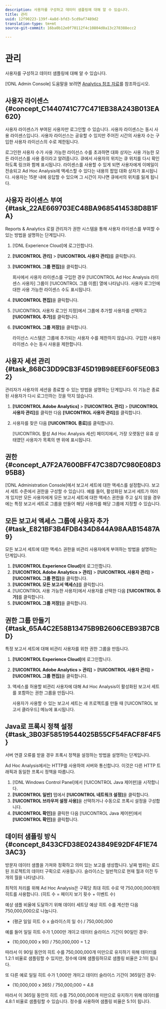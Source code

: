 ```yaml
---
description: 사용자를 구성하고 데이터 샘플링에 대해 알 수 있습니다.
title: 관리
uuid: 12f90223-139f-4a8d-bfd3-5cd9af7489d2
translation-type: tm+mt
source-git-commit: 16ba0b12e0f70112f4c10804d0a13c278388ecc2

---
```



# 관리

사용자를 구성하고 데이터 샘플링에 대해 알 수 있습니다.

[!DNL Admin Console] 도움말을 보려면 [Analytics 참조 자료](https://marketing.adobe.com/resources/help/ko_KR/reference/index.html)를 참조하십시오.

## 사용자 라이센스 {#concept_C1440741C77C471EB38A243B013EA620}

사용자 라이센스가 부여된 사용자만 로그인할 수 있습니다. 사용자 라이센스는 동시 사용 라이센스입니다. 사용자 라이선스는 공유할 수 있지만 주어진 시간의 사용자 수는 구입한 사용자 라이선스의 수로 제한됩니다.

<!-- 

c_user_license.html

 -->

로그인한 사용자 수가 사용 가능한 라이선스 수를 초과하면 대화 상자는 사용 가능한 모든 라이선스를 사용 중이라고 알려줍니다. 큐에서 사용자의 위치는 큐 위치를 다시 확인하도록 링크와 함께 표시됩니다. 라이센스를 사용할 수 있게 되면 사용자에게 이메일이 전송되고 Ad Hoc Analysis에 액세스할 수 있다는 내용의 팝업 대화 상자가 표시됩니다. 사용자는 15분 내에 응답할 수 있으며 그 시간이 지나면 큐에서의 위치를 잃게 됩니다.

## 사용자 라이센스 부여 {#task_22AE669703EC48BA9685414538D8B1FA}

Reports &amp; Analytics 로컬 관리자가 권한 시스템을 통해 사용자 라이센스를 부여할 수 있는 방법을 설명하는 단계입니다.

<!-- 

t_user_licenses.xml

 -->

1. [!DNL Experience Cloud]에 로그인합니다.
1. **[!UICONTROL 관리]** > **[!UICONTROL 사용자 관리]**&#x200B;를 클릭합니다.
1. **[!UICONTROL 그룹 편집]**&#x200B;을 클릭합니다.

   회사에서 사용자 라이센스를 구입한 경우 [!UICONTROL Ad Hoc Analysis 라이센스 사용자] 그룹이 [!UICONTROL 그룹 이름] 열에 나타납니다. 사용자 로그인에 대한 사용 가능한 라이센스 수도 표시됩니다.

1. **[!UICONTROL 편집]**&#x200B;을 클릭합니다.
1. [!UICONTROL 사용자 로그인 지정]에서 그룹에 추가할 사용자를 선택하고 **[!UICONTROL 추가]**&#x200B;를 클릭합니다.
1. **[!UICONTROL 그룹 저장]**&#x200B;을 클릭합니다.

   라이선스 시스템은 그룹에 추가되는 사용자 수를 제한하지 않습니다. 구입한 사용자 라이센스 수는 동시 사용을 제한합니다.

## 사용자 세션 관리 {#task_868C3DD9CB3F45D19B98EEF60F5E0B32}

관리자가 사용자의 세션을 종료할 수 있는 방법을 설명하는 단계입니다. 이 기능은 종료된 사용자가 다시 로그인하는 것을 막지 않습니다.

<!-- 

t_managing_users.xml

 -->

1. **[!UICONTROL Adobe Analytics]** > **[!UICONTROL 관리]** > **[!UICONTROL 사용자 관리]**&#x200B;를 클릭한 다음 **[!UICONTROL 사용자 관리]**&#x200B;를 클릭합니다.
1. 사용자를 찾은 다음 **[!UICONTROL 종료]**&#x200B;를 클릭합니다.

   [!UICONTROL 활성 Ad Hoc Analysis 세션] 페이지에서, 가장 오랫동안 유휴 상태였던 사용자가 목록의 맨 위에 표시됩니다.

## 권한 {#concept_A7F2A7600BFF47C38D7C980E08D395B8}

<!-- 

c_permissions.xml

 -->

[!DNL Administration Console]에서 보고서 세트에 대한 액세스를 설정합니다. 보고서 세트 수준에서 권한을 구성할 수 있습니다. 예를 들어, 활성화된 보고서 세트가 여러 개 있지만 모든 사용자에게 모든 보고서 세트에 대한 액세스 권한을 주고 싶지 않을 경우에는 특정 보고서 세트로 그룹을 만들어 해당 사용자를 해당 그룹에 지정할 수 있습니다.

## 모든 보고서 액세스 그룹에 사용자 추가 {#task_E821BF3B4FDB434D844A98AAB15487A9}

모든 보고서 세트에 대한 액세스 권한을 비관리 사용자에게 부여하는 방법을 설명하는 단계입니다.

<!-- 

t_permissions.xml

 -->

1. **[!UICONTROL Experience Cloud]**&#x200B;에 로그인합니다.
1. **[!UICONTROL Adobe Analytics > 관리]** > **[!UICONTROL 사용자 관리]** > **[!UICONTROL 그룹 편집]**&#x200B;을 클릭합니다.
1. **[!UICONTROL 모든 보고서 액세스]**&#x200B;를 클릭합니다.
1. [!UICONTROL 사용 가능한 사용자]에서 사용자를 선택한 다음 **[!UICONTROL 추가]**&#x200B;를 클릭합니다.
1. **[!UICONTROL 그룹 저장]**&#x200B;을 클릭합니다.

## 권한 그룹 만들기 {#task_65A4C2E58B13475B9B2606CEB93B7CBD}

특정 보고서 세트에 대해 비관리 사용자를 위한 권한 그룹을 만듭니다.

<!-- 

t_permission_groups.xml

 -->

1. **[!UICONTROL Experience Cloud]**&#x200B;에 로그인합니다.
1. **[!UICONTROL Adobe Analytics > 관리]** > **[!UICONTROL 사용자 관리]** > **[!UICONTROL 그룹 편집]**&#x200B;을 클릭합니다.
1. 액세스를 허용할 비관리 사용자에 대해 Ad Hoc Analysis이 활성화된 보고서 세트를 포함하는 권한 그룹을 만듭니다.

   사용자가 사용할 수 있는 보고서 세트는 새 프로젝트를 만들 때 [!UICONTROL 보고서 클라우드] 메뉴에 표시됩니다.

## Java로 프록시 정책 설정 {#task_3B03F58519544025B55CF54FACF8F4F5}

서버 연결 오류를 받을 경우 프록시 정책을 설정하는 방법을 설명하는 단계입니다.

<!-- 

t_proxy_policies.xml

 -->

Ad Hoc Analysis에서는 HTTP를 사용하여 서버와 통신합니다. 이것은 다른 HTTP 트래픽과 동일한 프록시 정책을 따릅니다.

1. [!DNL Windows Control Panel]에서 [!UICONTROL Java 제어판]을 시작합니다.
1. **[!UICONTROL 일반]** 탭에서 **[!UICONTROL 네트워크 설정]**&#x200B;을 클릭합니다.
1. **[!UICONTROL 브라우저 설정 사용]**&#x200B;을 선택하거나 수동으로 프록시 설정을 구성합니다.
1. **[!UICONTROL 확인]**&#x200B;을 클릭한 다음 [!UICONTROL Java 제어판]에서 **[!UICONTROL 확인]**&#x200B;을 클릭합니다.

## 데이터 샘플링 방식 {#concept_8433CFD38E0243849E92DF4F1E743AC3}

방문자 데이터 샘플을 가져와 정확하고 의미 있는 보고를 생성합니다. 날짜 범위는 로드된 프로젝트의 데이터 구획으로 사용됩니다. 슬라이스는 일반적으로 현재 월과 이전 두 개의 월을 나타냅니다.

<!-- 

c_overview_data_sampling.xml

 -->

최적의 처리를 위해 Ad Hoc Analysis은 구획당 최대 히트 수로 약 750,000,000개의 히트를 사용합니다. (히트 수 = 페이지 보기 횟수 + 이벤트 수)

예상 샘플 비율에 도달하기 위해 데이터 세트당 예상 히트 수를 계산한 다음 750,000,000으로 나눕니다.

* (평균 일일 히트 수 x 슬라이스의 일 수) / 750,000,000

예를 들어 일일 히트 수가 1,000만 개이고 데이터 슬라이스 기간이 90일인 경우:

* (10,000,000 x 90) / 750,000,000 = 1.2

따라서 이 90일 동안의 히트 수를 750,000,000개 미만으로 유지하기 위해 데이터를 1.2:1 비율로 샘플링할 수 있지만, 정수에 대해 샘플링하므로 샘플링 비율은 2:1이 됩니다.

또 다른 예로 일일 히트 수가 1,000만 개이고 데이터 슬라이스 기간이 365일인 경우:

* (10,000,000 x 365) / 750,000,000 = 4.8

따라서 이 365일 동안의 히트 수를 750,000,000개 미만으로 유지하기 위해 데이터를 4.8:1 비율로 샘플링할 수 있습니다. 정수를 사용하여 샘플링 비율은 5:1이 됩니다.
